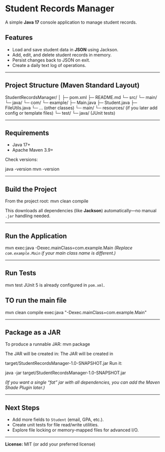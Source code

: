 # Student Records Manager

A simple **Java 17** console application to manage student records.

## Features
* Load and save student data in **JSON** using Jackson.
* Add, edit, and delete student records in memory.
* Persist changes back to JSON on exit.
* Create a daily text log of operations.

---

## Project Structure (Maven Standard Layout)

StudentRecordsManager/
│
├─ pom.xml
├─ README.md
└─ src/
   └─ main/
      └─ java/
         └─ com/
            └─ example/
               ├─ Main.java
               ├─ Student.java
               ├─ FileUtils.java
               └─ … (other classes)
   └─ main/
      └─ resources/      (if you later add config or template files)
   └─ test/
      └─ java/           (JUnit tests)

---

## Requirements
* Java 17+
* Apache Maven 3.9+

Check versions:

java -version
mvn -version



---

## Build the Project
From the project root:
mvn clean compile

This downloads all dependencies (like **Jackson**) automatically—no manual `.jar` handling needed.

---

## Run the Application
mvn exec:java -Dexec.mainClass=com.example.Main
*(Replace `com.example.Main` if your main class name is different.)*

---

## Run Tests
mvn test
JUnit 5 is already configured in `pom.xml`.

## TO run the main file 
mvn clean compile exec:java "-Dexec.mainClass=com.example.Main"


---

## Package as a JAR
To produce a runnable JAR:
mvn package

The JAR will be created in:
The JAR will be created in

target/StudentRecordsManager-1.0-SNAPSHOT.jar
Run it:

java -jar target/StudentRecordsManager-1.0-SNAPSHOT.jar

*(If you want a single “fat” jar with all dependencies, you can add the Maven Shade Plugin later.)*

---

## Next Steps
* Add more fields to `Student` (email, GPA, etc.).
* Create unit tests for file read/write utilities.
* Explore file locking or memory-mapped files for advanced I/O.

---

**License:** MIT (or add your preferred license)
